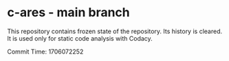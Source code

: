 # c-ares - main branch

This repository contains frozen state of the repository.
Its history is cleared. It is used only for static code
analysis with Codacy.

Commit Time: 1706072252